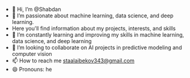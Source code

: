 - 👋 Hi, I’m @Shabdan
- 👀 I’m passionate about machine learning, data science, and deep learning.
- Here you'll find information about my projects, interests, and skills
- 🌱 I’m constantly learning and improving my skills in machine learning, data science, and deep learning
- 💞️ I’m looking to collaborate on AI projects in predictive modeling and computer vision
- 📫 How to reach me staalaibekov343@gmail.com
- 😄 Pronouns: he
